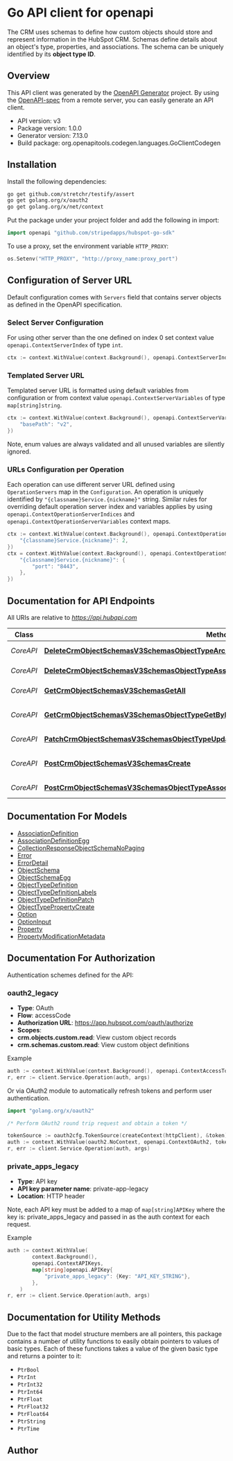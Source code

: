 # Go API client for openapi

The CRM uses schemas to define how custom objects should store and represent information in the HubSpot CRM. Schemas define details about an object's type, properties, and associations. The schema can be uniquely identified by its **object type ID**.

## Overview
This API client was generated by the [OpenAPI Generator](https://openapi-generator.tech) project.  By using the [OpenAPI-spec](https://www.openapis.org/) from a remote server, you can easily generate an API client.

- API version: v3
- Package version: 1.0.0
- Generator version: 7.13.0
- Build package: org.openapitools.codegen.languages.GoClientCodegen

## Installation

Install the following dependencies:

```sh
go get github.com/stretchr/testify/assert
go get golang.org/x/oauth2
go get golang.org/x/net/context
```

Put the package under your project folder and add the following in import:

```go
import openapi "github.com/stripedapps/hubspot-go-sdk"
```

To use a proxy, set the environment variable `HTTP_PROXY`:

```go
os.Setenv("HTTP_PROXY", "http://proxy_name:proxy_port")
```

## Configuration of Server URL

Default configuration comes with `Servers` field that contains server objects as defined in the OpenAPI specification.

### Select Server Configuration

For using other server than the one defined on index 0 set context value `openapi.ContextServerIndex` of type `int`.

```go
ctx := context.WithValue(context.Background(), openapi.ContextServerIndex, 1)
```

### Templated Server URL

Templated server URL is formatted using default variables from configuration or from context value `openapi.ContextServerVariables` of type `map[string]string`.

```go
ctx := context.WithValue(context.Background(), openapi.ContextServerVariables, map[string]string{
	"basePath": "v2",
})
```

Note, enum values are always validated and all unused variables are silently ignored.

### URLs Configuration per Operation

Each operation can use different server URL defined using `OperationServers` map in the `Configuration`.
An operation is uniquely identified by `"{classname}Service.{nickname}"` string.
Similar rules for overriding default operation server index and variables applies by using `openapi.ContextOperationServerIndices` and `openapi.ContextOperationServerVariables` context maps.

```go
ctx := context.WithValue(context.Background(), openapi.ContextOperationServerIndices, map[string]int{
	"{classname}Service.{nickname}": 2,
})
ctx = context.WithValue(context.Background(), openapi.ContextOperationServerVariables, map[string]map[string]string{
	"{classname}Service.{nickname}": {
		"port": "8443",
	},
})
```

## Documentation for API Endpoints

All URIs are relative to *https://api.hubapi.com*

Class | Method | HTTP request | Description
------------ | ------------- | ------------- | -------------
*CoreAPI* | [**DeleteCrmObjectSchemasV3SchemasObjectTypeArchive**](docs/CoreAPI.md#deletecrmobjectschemasv3schemasobjecttypearchive) | **Delete** /crm-object-schemas/v3/schemas/{objectType} | Delete a schema
*CoreAPI* | [**DeleteCrmObjectSchemasV3SchemasObjectTypeAssociationsAssociationIdentifierArchiveAssociation**](docs/CoreAPI.md#deletecrmobjectschemasv3schemasobjecttypeassociationsassociationidentifierarchiveassociation) | **Delete** /crm-object-schemas/v3/schemas/{objectType}/associations/{associationIdentifier} | Remove an association
*CoreAPI* | [**GetCrmObjectSchemasV3SchemasGetAll**](docs/CoreAPI.md#getcrmobjectschemasv3schemasgetall) | **Get** /crm-object-schemas/v3/schemas | Get all schemas
*CoreAPI* | [**GetCrmObjectSchemasV3SchemasObjectTypeGetById**](docs/CoreAPI.md#getcrmobjectschemasv3schemasobjecttypegetbyid) | **Get** /crm-object-schemas/v3/schemas/{objectType} | Get an existing schema
*CoreAPI* | [**PatchCrmObjectSchemasV3SchemasObjectTypeUpdate**](docs/CoreAPI.md#patchcrmobjectschemasv3schemasobjecttypeupdate) | **Patch** /crm-object-schemas/v3/schemas/{objectType} | Update a schema
*CoreAPI* | [**PostCrmObjectSchemasV3SchemasCreate**](docs/CoreAPI.md#postcrmobjectschemasv3schemascreate) | **Post** /crm-object-schemas/v3/schemas | Create a new schema
*CoreAPI* | [**PostCrmObjectSchemasV3SchemasObjectTypeAssociationsCreateAssociation**](docs/CoreAPI.md#postcrmobjectschemasv3schemasobjecttypeassociationscreateassociation) | **Post** /crm-object-schemas/v3/schemas/{objectType}/associations | Create an association


## Documentation For Models

 - [AssociationDefinition](docs/AssociationDefinition.md)
 - [AssociationDefinitionEgg](docs/AssociationDefinitionEgg.md)
 - [CollectionResponseObjectSchemaNoPaging](docs/CollectionResponseObjectSchemaNoPaging.md)
 - [Error](docs/Error.md)
 - [ErrorDetail](docs/ErrorDetail.md)
 - [ObjectSchema](docs/ObjectSchema.md)
 - [ObjectSchemaEgg](docs/ObjectSchemaEgg.md)
 - [ObjectTypeDefinition](docs/ObjectTypeDefinition.md)
 - [ObjectTypeDefinitionLabels](docs/ObjectTypeDefinitionLabels.md)
 - [ObjectTypeDefinitionPatch](docs/ObjectTypeDefinitionPatch.md)
 - [ObjectTypePropertyCreate](docs/ObjectTypePropertyCreate.md)
 - [Option](docs/Option.md)
 - [OptionInput](docs/OptionInput.md)
 - [Property](docs/Property.md)
 - [PropertyModificationMetadata](docs/PropertyModificationMetadata.md)


## Documentation For Authorization


Authentication schemes defined for the API:
### oauth2_legacy


- **Type**: OAuth
- **Flow**: accessCode
- **Authorization URL**: https://app.hubspot.com/oauth/authorize
- **Scopes**: 
 - **crm.objects.custom.read**: View custom object records
 - **crm.schemas.custom.read**: View custom object definitions

Example

```go
auth := context.WithValue(context.Background(), openapi.ContextAccessToken, "ACCESSTOKENSTRING")
r, err := client.Service.Operation(auth, args)
```

Or via OAuth2 module to automatically refresh tokens and perform user authentication.

```go
import "golang.org/x/oauth2"

/* Perform OAuth2 round trip request and obtain a token */

tokenSource := oauth2cfg.TokenSource(createContext(httpClient), &token)
auth := context.WithValue(oauth2.NoContext, openapi.ContextOAuth2, tokenSource)
r, err := client.Service.Operation(auth, args)
```

### private_apps_legacy

- **Type**: API key
- **API key parameter name**: private-app-legacy
- **Location**: HTTP header

Note, each API key must be added to a map of `map[string]APIKey` where the key is: private_apps_legacy and passed in as the auth context for each request.

Example

```go
auth := context.WithValue(
		context.Background(),
		openapi.ContextAPIKeys,
		map[string]openapi.APIKey{
			"private_apps_legacy": {Key: "API_KEY_STRING"},
		},
	)
r, err := client.Service.Operation(auth, args)
```


## Documentation for Utility Methods

Due to the fact that model structure members are all pointers, this package contains
a number of utility functions to easily obtain pointers to values of basic types.
Each of these functions takes a value of the given basic type and returns a pointer to it:

* `PtrBool`
* `PtrInt`
* `PtrInt32`
* `PtrInt64`
* `PtrFloat`
* `PtrFloat32`
* `PtrFloat64`
* `PtrString`
* `PtrTime`

## Author



